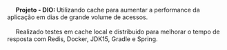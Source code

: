 <p>
  &nbsp;&nbsp;&nbsp;&nbsp;&nbsp;<strong>Projeto - DIO: </strong>Utilizando cache para aumentar a performance da aplicação em dias de grande volume de acessos. <br /><br />
  &nbsp;&nbsp;&nbsp;&nbsp;&nbsp;Realizado testes em cache local e distribuido para melhorar o tempo de resposta com Redis, Docker, JDK15, Gradle e Spring. 
</p>
